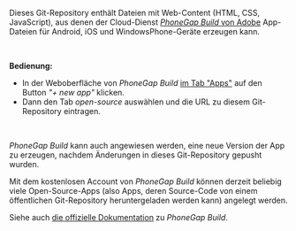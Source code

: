 
Dieses Git-Repository enthält Dateien mit Web-Content (HTML, CSS, JavaScript), 
aus denen der Cloud-Dienst [*PhoneGap Build* von Adobe](https://build.phonegap.com)
App-Dateien für Android, iOS und WindowsPhone-Geräte erzeugen kann.

<br/>

**Bedienung:**
* In der Weboberfläche von *PhoneGap Build* [im Tab "Apps"](https://build.phonegap.com/apps) auf den Button *"+ new app"* klicken.
* Dann den Tab *open-source* auswählen und die URL zu diesem Git-Repository
  eintragen.

<br/>

*PhoneGap Build* kann auch angewiesen werden, eine neue Version der App zu erzeugen, nachdem Änderungen in dieses Git-Repository gepusht wurden.


Mit dem kostenlosen Account von *PhoneGap Build* können derzeit beliebig viele
Open-Source-Apps (also Apps, deren Source-Code von einem öffentlichen Git-Repository 
heruntergeladen werden kann) angelegt werden.

Siehe auch [die offizielle Dokumentation](http://docs.phonegap.com/phonegap-build/) zu *PhoneGap Build*.
